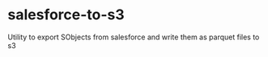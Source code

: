 # salesforce-to-s3
Utility to export SObjects from salesforce and write them as parquet files to s3
